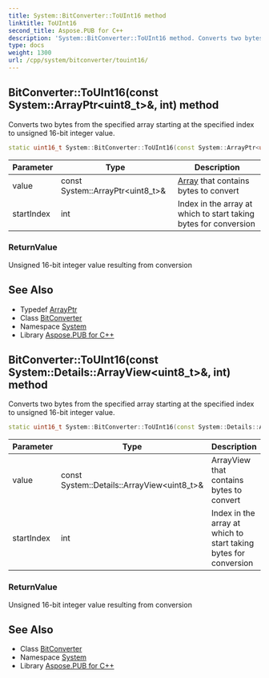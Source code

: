 ```yaml
---
title: System::BitConverter::ToUInt16 method
linktitle: ToUInt16
second_title: Aspose.PUB for C++
description: 'System::BitConverter::ToUInt16 method. Converts two bytes from the specified array starting at the specified index to unsigned 16-bit integer value in C++.'
type: docs
weight: 1300
url: /cpp/system/bitconverter/touint16/
---
```

## BitConverter::ToUInt16(const System::ArrayPtr\<uint8_t\>\&, int) method


Converts two bytes from the specified array starting at the specified index to unsigned 16-bit integer value.

```cpp
static uint16_t System::BitConverter::ToUInt16(const System::ArrayPtr<uint8_t> &value, int startIndex)
```


| Parameter | Type | Description |
| --- | --- | --- |
| value | const System::ArrayPtr\<uint8_t\>\& | [Array](../../array/) that contains bytes to convert |
| startIndex | int | Index in the array at which to start taking bytes for conversion |

### ReturnValue

Unsigned 16-bit integer value resulting from conversion

## See Also

* Typedef [ArrayPtr](../../arrayptr/)
* Class [BitConverter](../)
* Namespace [System](../../)
* Library [Aspose.PUB for C++](../../../)
## BitConverter::ToUInt16(const System::Details::ArrayView\<uint8_t\>\&, int) method


Converts two bytes from the specified array starting at the specified index to unsigned 16-bit integer value.

```cpp
static uint16_t System::BitConverter::ToUInt16(const System::Details::ArrayView<uint8_t> &value, int startIndex)
```


| Parameter | Type | Description |
| --- | --- | --- |
| value | const System::Details::ArrayView\<uint8_t\>\& | ArrayView that contains bytes to convert |
| startIndex | int | Index in the array at which to start taking bytes for conversion |

### ReturnValue

Unsigned 16-bit integer value resulting from conversion

## See Also

* Class [BitConverter](../)
* Namespace [System](../../)
* Library [Aspose.PUB for C++](../../../)

